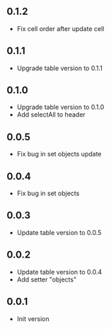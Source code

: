 ## 0.1.2

- Fix cell order after update cell

## 0.1.1

- Upgrade table version to 0.1.1

## 0.1.0

- Upgrade table version to 0.1.0
- Add selectAll to header

## 0.0.5

- Fix bug in set objects update

## 0.0.4

- Fix bug in set objects

## 0.0.3

- Update table version to 0.0.5

## 0.0.2

- Update table version to 0.0.4
- Add setter "objects"

## 0.0.1

- Init version